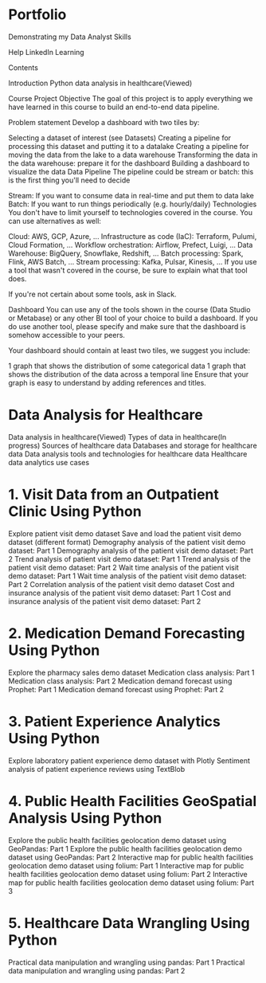 # Portfolio
Demonstrating my Data Analyst Skills

Help
LinkedIn Learning

Contents

Introduction
Python data analysis in healthcare(Viewed)

Course Project
Objective
The goal of this project is to apply everything we have learned in this course to build an end-to-end data pipeline.

Problem statement
Develop a dashboard with two tiles by:

Selecting a dataset of interest (see Datasets)
Creating a pipeline for processing this dataset and putting it to a datalake
Creating a pipeline for moving the data from the lake to a data warehouse
Transforming the data in the data warehouse: prepare it for the dashboard
Building a dashboard to visualize the data
Data Pipeline
The pipeline could be stream or batch: this is the first thing you'll need to decide

Stream: If you want to consume data in real-time and put them to data lake
Batch: If you want to run things periodically (e.g. hourly/daily)
Technologies
You don't have to limit yourself to technologies covered in the course. You can use alternatives as well:

Cloud: AWS, GCP, Azure, ...
Infrastructure as code (IaC): Terraform, Pulumi, Cloud Formation, ...
Workflow orchestration: Airflow, Prefect, Luigi, ...
Data Warehouse: BigQuery, Snowflake, Redshift, ...
Batch processing: Spark, Flink, AWS Batch, ...
Stream processing: Kafka, Pulsar, Kinesis, ...
If you use a tool that wasn't covered in the course, be sure to explain what that tool does.

If you're not certain about some tools, ask in Slack.

Dashboard
You can use any of the tools shown in the course (Data Studio or Metabase) or any other BI tool of your choice to build a dashboard. If you do use another tool, please specify and make sure that the dashboard is somehow accessible to your peers.

Your dashboard should contain at least two tiles, we suggest you include:

1 graph that shows the distribution of some categorical data
1 graph that shows the distribution of the data across a temporal line
Ensure that your graph is easy to understand by adding references and titles.

# Data Analysis for Healthcare
Data analysis in healthcare(Viewed)
Types of data in healthcare(In progress)
Sources of healthcare data
Databases and storage for healthcare data
Data analysis tools and technologies for healthcare data
Healthcare data analytics use cases
# 1. Visit Data from an Outpatient Clinic Using Python
Explore patient visit demo dataset
Save and load the patient visit demo dataset (different format)
Demography analysis of the patient visit demo dataset: Part 1
Demography analysis of the patient visit demo dataset: Part 2
Trend analysis of patient visit demo dataset: Part 1
Trend analysis of the patient visit demo dataset: Part 2
Wait time analysis of the patient visit demo dataset: Part 1
Wait time analysis of the patient visit demo dataset: Part 2
Correlation analysis of the patient visit demo dataset
Cost and insurance analysis of the patient visit demo dataset: Part 1
Cost and insurance analysis of the patient visit demo dataset: Part 2
# 2. Medication Demand Forecasting Using Python
Explore the pharmacy sales demo dataset
Medication class analysis: Part 1
Medication class analysis: Part 2
Medication demand forecast using Prophet: Part 1
Medication demand forecast using Prophet: Part 2
# 3. Patient Experience Analytics Using Python
Explore laboratory patient experience demo dataset with Plotly
Sentiment analysis of patient experience reviews using TextBlob
# 4. Public Health Facilities GeoSpatial Analysis Using Python
Explore the public health facilities geolocation demo dataset using GeoPandas: Part 1
Explore the public health facilities geolocation demo dataset using GeoPandas: Part 2
Interactive map for public health facilities geolocation demo dataset using folium: Part 1
Interactive map for public health facilities geolocation demo dataset using folium: Part 2
Interactive map for public health facilities geolocation demo dataset using folium: Part 3
# 5. Healthcare Data Wrangling Using Python
Practical data manipulation and wrangling using pandas: Part 1
Practical data manipulation and wrangling using pandas: Part 2

